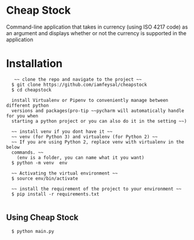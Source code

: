 # Cheap Stock
Command-line application that takes in currency (using ISO 4217 code) as an
argument and displays whether or not the currency is supported in the application

# Installation
```
   ~~ clone the repo and navigate to the project ~~
  $ git clone https://github.com/iamfeysal/cheapstock
  $ cd cheapstock

  install Virtualenv or Pipenv to conveniently manage between different python
  versions and packages(pro-tip ~~pycharm will automatically handle for you when
  starting a python project or you can also do it in the setting ~~)

  ~~ install venv if you dont have it ~~
  ~~ venv (for Python 3) and virtualenv (for Python 2) ~~
  ~~ If you are using Python 2, replace venv with virtualenv in the below
  commands. ~~
    (env is a folder, you can name what it you want)
  $ python -m venv  env 

  ~~ Activating the virtual environment ~~
  $ source env/bin/activate

  ~~ install the requirement of the project to your environment ~~
  $ pip install -r requirements.txt 
 
```

## Using Cheap Stock
```
  $ python main.py
  
```
    